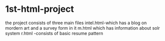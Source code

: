 # 1st-html-project
the project consists of three main files
intel.html-which has a blog on mordern art and a survey form in it
m.html which has information about solr system
r.html -consists of basic resume pattern
